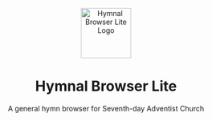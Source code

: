 <p align="center">
    <img alt="Hymnal Browser Lite Logo" src="logo.png" width="100px" />
    <h1 align="center">Hymnal Browser Lite</h1>
    <p align="center">A general hymn browser for Seventh-day Adventist Church</p>
</p>


